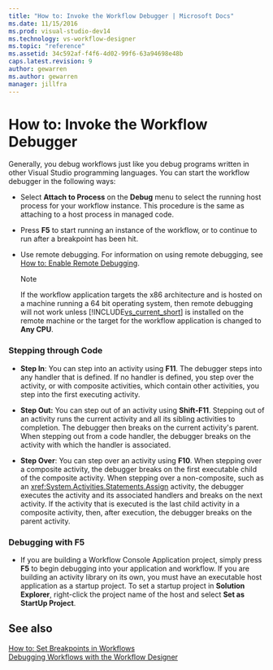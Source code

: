 ```yaml
---
title: "How to: Invoke the Workflow Debugger | Microsoft Docs"
ms.date: 11/15/2016
ms.prod: visual-studio-dev14
ms.technology: vs-workflow-designer
ms.topic: "reference"
ms.assetid: 34c592af-f4f6-4d02-99f6-63a94698e48b
caps.latest.revision: 9
author: gewarren
ms.author: gewarren
manager: jillfra
---
```

# How to: Invoke the Workflow Debugger
Generally, you debug workflows just like you debug programs written in other Visual Studio programming languages. You can start the workflow debugger in the following ways:  
  
- Select **Attach to Process** on the **Debug** menu to select the running host process for your workflow instance. This procedure is the same as attaching to a host process in managed code.  
  
- Press **F5** to start running an instance of the workflow, or to continue to run after a breakpoint has been hit.  
  
- Use remote debugging. For information on using remote debugging, see [How to: Enable Remote Debugging](http://go.microsoft.com/fwlink/?LinkId=196257).  
  
    > [!NOTE]
    > If the workflow application targets the x86 architecture and is hosted on a machine running a 64 bit operating system, then remote debugging will not work unless [!INCLUDE[vs_current_short](../includes/vs-current-short-md.md)] is installed on the remote machine or the target for the workflow application is changed to **Any CPU**.  
  
### Stepping through Code  
  
- **Step In**: You can step into an activity using **F11**. The debugger steps into any handler that is defined. If no handler is defined, you step over the activity, or with composite activities, which contain other activities, you step into the first executing activity.  
  
- **Step Out:** You can step out of an activity using **Shift-F11**. Stepping out of an activity runs the current activity and all its sibling activities to completion. The debugger then breaks on the current activity's parent. When stepping out from a code handler, the debugger breaks on the activity with which the handler is associated.  
  
- **Step Over**: You can step over an activity using **F10**. When stepping over a composite activity, the debugger breaks on the first executable child of the composite activity. When stepping over a non-composite, such as an <xref:System.Activities.Statements.Assign> activity, the debugger executes the activity and its associated handlers and breaks on the next activity. If the activity that is executed is the last child activity in a composite activity, then, after execution, the debugger breaks on the parent activity.  
  
### Debugging with F5  
  
- If you are building a Workflow Console Application project, simply press **F5** to begin debugging into your application and workflow. If you are building an activity library on its own, you must have an executable host application as a startup project. To set a startup project in **Solution Explorer**, right-click the project name of the host and select **Set as StartUp Project**.  
  
## See also  
 [How to: Set Breakpoints in Workflows](../workflow-designer/how-to-set-breakpoints-in-workflows.md)   
 [Debugging Workflows with the Workflow Designer](../workflow-designer/debugging-workflows-with-the-workflow-designer.md)